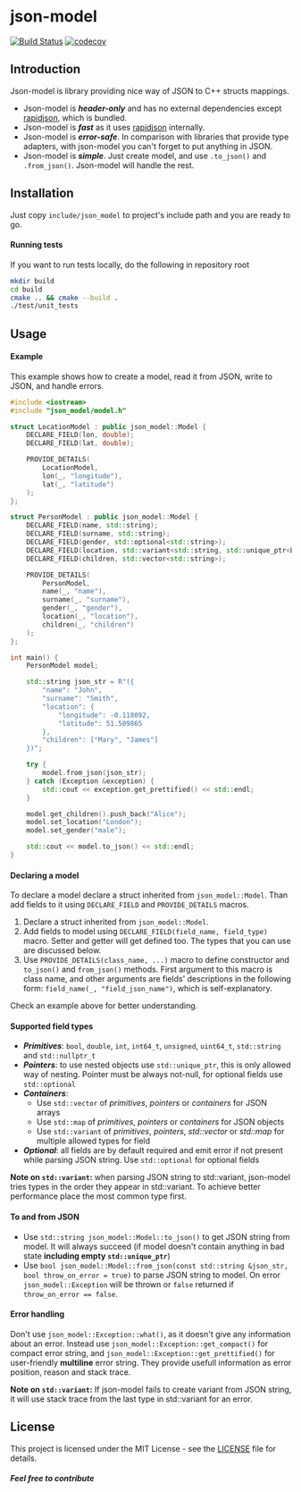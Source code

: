 # json-model
[![Build Status](https://travis-ci.org/Forestryks/json-model.svg?branch=master)](https://travis-ci.org/Forestryks/json-model) [![codecov](https://codecov.io/gh/Forestryks/json-model/branch/master/graph/badge.svg)](https://codecov.io/gh/Forestryks/json-model)

## Introduction
Json-model is library providing nice way of JSON to C++ structs mappings.
 - Json-model is ___header-only___ and has no external dependencies except [rapidjson](https://github.com/Tencent/rapidjson), which is bundled.
 - Json-model is ___fast___ as it uses [rapidjson](https://github.com/Tencent/rapidjson) internally.
 - Json-model is ___error-safe___. In comparison with libraries that provide type adapters, with json-model you can't forget to put anything in JSON.
 - Json-model is ___simple___. Just create model, and use `.to_json()` and `.from_json()`. Json-model will handle the rest.
  
## Installation
Just copy `include/json_model` to project's include path and you are ready to go.

#### Running tests
If you want to run tests locally, do the following in repository root
```bash
mkdir build
cd build
cmake .. && cmake --build .
./test/unit_tests
```

## Usage

#### Example

This example shows how to create a model, read it from JSON, write to JSON, and handle errors.

```c++
#include <iostream>
#include "json_model/model.h"

struct LocationModel : public json_model::Model {
    DECLARE_FIELD(lon, double);
    DECLARE_FIELD(lat, double);

    PROVIDE_DETAILS(
        LocationModel,
        lon(_, "longitude"),
        lat(_, "latitude")
    );
};

struct PersonModel : public json_model::Model {
    DECLARE_FIELD(name, std::string);
    DECLARE_FIELD(surname, std::string);
    DECLARE_FIELD(gender, std::optional<std::string>);
    DECLARE_FIELD(location, std::variant<std::string, std::unique_ptr<LocationModel>>);
    DECLARE_FIELD(children, std::vector<std::string>);

    PROVIDE_DETAILS(
        PersonModel,
        name(_, "name"),
        surname(_, "surname"),
        gender(_, "gender"),
        location(_, "location"),
        children(_, "children")
    );
};

int main() {
    PersonModel model;

    std::string json_str = R"({
        "name": "John",
        "surname": "Smith",
        "location": {
            "longitude": -0.118092,
            "latitude": 51.509865
        },
        "children": ["Mary", "James"]
    })";

    try {
        model.from_json(json_str);
    } catch (Exception &exception) {
        std::cout << exception.get_prettified() << std::endl;
    }

    model.get_children().push_back("Alice");
    model.set_location("London");
    model.set_gender("male");

    std::cout << model.to_json() << std::endl;
}
```

#### Declaring a model
To declare a model declare a struct inherited from `json_model::Model`. Than add fields to it using `DECLARE_FIELD` and `PROVIDE_DETAILS` macros.

 1. Declare a struct inherited from `json_model::Model`.
 2. Add fields to model using `DECLARE_FIELD(field_name, field_type)` macro. Setter and getter will get defined too. The types that you can use are discussed below.
 3. Use `PROVIDE_DETAILS(class_name, ...)` macro to define constructor and `to_json()` and `from_json()` methods. First argument to this macro is class name, and other arguments are fields' descriptions in the following form: `field_name(_, "field_json_name")`, which is self-explanatory.

Check an example above for better understanding.

#### Supported field types
 - ___Primitives___: `bool`, `double`, `int`, `int64_t`, `unsigned`, `uint64_t`, `std::string` and `std::nullptr_t`
 - ___Pointers___: to use nested objects use `std::unique_ptr`, this is only allowed way of nesting. Pointer must be always not-null, for optional fields use `std::optional`
 - ___Containers___:
   - Use `std::vector` of _primitives_, _pointers_ or _containers_ for JSON arrays
   - Use `std::map` of _primitives_, _pointers_ or _containers_ for JSON objects
   - Use `std::variant` of _primitives_, _pointers_, _std::vector_ or _std::map_ for multiple allowed types for field
 - ___Optional___: all fields are by default required and emit error if not present while parsing JSON string. Use `std::optional` for optional fields

__Note on `std::variant`:__ when parsing JSON string to std::variant, json-model tries types in the order they appear in std::variant. To achieve better performance place the most common type first.

#### To and from JSON
 - Use `std::string json_model::Model::to_json()` to get JSON string from model. It will always succeed (if model doesn't contain anything in bad state __including empty `std::unique_ptr`__)
 - Use `bool json_model::Model::from_json(const std::string &json_str, bool throw_on_error = true)` to parse JSON string to model. On error `json_model::Exception` will be thrown or `false` returned if `throw_on_error == false`.

#### Error handling
Don't use `json_model::Exception::what()`, as it doesn't give any information about an error. Instead use `json_model::Exception::get_compact()` for compact error string, and `json_model::Exception::get_prettified()` for user-friendly __multiline__ error string. They provide usefull information as error position, reason and stack trace.

__Note on `std::variant`:__ If json-model fails to create variant from JSON string, it will use stack trace from the last type in std::variant for an error.

## License

This project is licensed under the MIT License - see the [LICENSE](LICENSE) file for details.

##### Feel free to contribute
